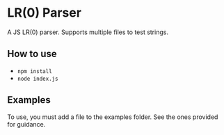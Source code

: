 # LR(0) Parser

A JS LR(0) parser. Supports multiple files to test strings.

## How to use

- `npm install`
- `node index.js`

## Examples

To use, you must add a file to the examples folder. See the ones provided for guidance.
